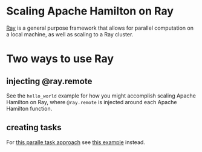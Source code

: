 # Scaling Apache Hamilton on Ray

[Ray](https://ray.io) is a general purpose framework that allows for parallel
computation on a local machine, as well as scaling to a
Ray cluster.

# Two ways to use Ray

## injecting @ray.remote
See the `hello_world` example for how you might accomplish
scaling Apache Hamilton on Ray, where `@ray.remote` is injected around
each Apache Hamilton function.

## creating tasks
For [this paralle task approach](https://hamilton.apache.org/concepts/parallel-task/) see [this
example](https://github.com/apache/hamilton/tree/main/examples/LLM_Workflows/scraping_and_chunking) instead.
